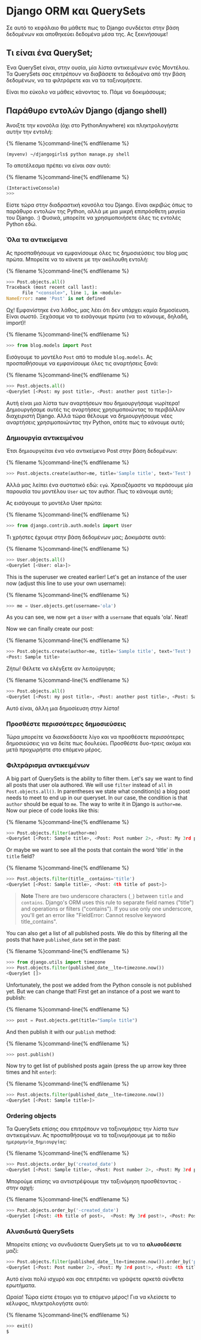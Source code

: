 # Django ORM και QuerySets

Σε αυτό το κεφάλαιο θα μάθετε πως το Django συνδέεται στην βάση δεδομένων και αποθηκεύει δεδομένα μέσα της. Ας ξεκινήσουμε!

## Τι είναι ένα QuerySet;

Ένα QuerySet είναι, στην ουσία, μία λίστα αντικειμένων ενός Μοντέλου. Τα QuerySets σας επιτρέπουν να διαβάσετε τα δεδομένα από την βάση δεδομένων, να τα φιλτράρετε και να τα ταξινομήσετε.

Είναι πιο εύκολο να μάθεις κάνοντας το. Πάμε να δοκιμάσουμε;

## Παράθυρο εντολών Django (django shell)

Άνοιξτε την κονσόλα (όχι στο PythonAnywhere) και πληκτρολογήστε αυτήν την εντολή:

{% filename %}command-line{% endfilename %}

    (myvenv) ~/djangogirls$ python manage.py shell
    

Το αποτέλεσμα πρέπει να είναι σαν αυτό:

{% filename %}command-line{% endfilename %}

```python
(InteractiveConsole)
>>>
```

Είστε τώρα στην διαδραστική κονσόλα του Django. Είναι ακριβώς όπως το παράθυρο εντολών της Python, αλλά με μια μικρή επιπρόσθετη μαγεία του Django. :) Φυσικά, μπορείτε να χρησιμοποιήσετε όλες τις εντολές Python εδώ.

### Όλα τα αντικείμενα

Ας προσπαθήσουμε να εμφανίσουμε όλες τις δημοσιεύσεις του blog μας πρώτα. Μπορείτε να το κάνετε με την ακόλουθη εντολή:

{% filename %}command-line{% endfilename %}

```python
>>> Post.objects.all()
Traceback (most recent call last):
      File "<console>", line 1, in <module>
NameError: name 'Post' is not defined
```

Ωχ! Εμφανίστηκε ένα λάθος, μας λέει ότι δεν υπάρχει καμία δημοσίευση. Είναι σωστό. Ξεχάσαμε να το εισάγουμε πρώτα (να το κάνουμε, δηλαδή, import)!

{% filename %}command-line{% endfilename %}

```python
>>> from blog.models import Post
```

Εισάγουμε το μοντέλο `Post` από το module `blog.models`. Ας προσπαθήσουμε να εμφανίσουμε όλες τις αναρτήσεις ξανά:

{% filename %}command-line{% endfilename %}

```python
>>> Post.objects.all()
<QuerySet [<Post: my post title>, <Post: another post title>]>
```

Αυτή είναι μια λίστα των αναρτήσεων που δημιουργήσαμε νωρίτερα! Δημιουργήσαμε αυτές τις αναρτήσεις χρησιμοποιώντας το περιβάλλον διαχειριστή Django. Αλλά τώρα θέλουμε να δημιουργήσουμε νέες αναρτήσεις χρησιμοποιώντας την Python, οπότε πως το κάνουμε αυτό;

### Δημιουργία αντικειμένου

Έτσι δημιουργείται ένα νέο αντικείμενο Post στην βάση δεδομένων:

{% filename %}command-line{% endfilename %}

```python
>>> Post.objects.create(author=me, title='Sample title', text='Test')
```

Αλλά μας λείπει ένα συστατικό εδώ: `εγώ`. Χρειαζόμαστε να περάσουμε μία παρουσία του μοντέλου `User` ως τον author. Πως το κάνουμε αυτό;

Ας εισάγουμε το μοντέλο User πρώτα:

{% filename %}command-line{% endfilename %}

```python
>>> from django.contrib.auth.models import User
```

Τι χρήστες έχουμε στην βάση δεδομένων μας; Δοκιμάστε αυτό:

{% filename %}command-line{% endfilename %}

```python
>>> User.objects.all()
<QuerySet [<User: ola>]>
```

This is the superuser we created earlier! Let's get an instance of the user now (adjust this line to use your own username):

{% filename %}command-line{% endfilename %}

```python
>>> me = User.objects.get(username='ola')
```

As you can see, we now `get` a `User` with a `username` that equals 'ola'. Neat!

Now we can finally create our post:

{% filename %}command-line{% endfilename %}

```python
>>> Post.objects.create(author=me, title='Sample title', text='Test')
<Post: Sample title>
```

Ζήτω! Θέλετε να ελέγξετε αν λειτούργησε;

{% filename %}command-line{% endfilename %}

```python
>>> Post.objects.all()
<QuerySet [<Post: my post title>, <Post: another post title>, <Post: Sample title>]>
```

Αυτό είναι, άλλη μια δημοσίευση στην λίστα!

### Προσθέστε περισσότερες δημοσιεύσεις

Τώρα μπορείτε να διασκεδάσετε λίγο και να προσθέσετε περισσότερες δημοσιεύσεις για να δείτε πως δουλεύει. Προσθέστε δυο-τρεις ακόμα και μετά προχωρήστε στο επόμενο μέρος.

### Φιλτράρισμα αντικειμένων

A big part of QuerySets is the ability to filter them. Let's say we want to find all posts that user ola authored. We will use `filter` instead of `all` in `Post.objects.all()`. In parentheses we state what condition(s) a blog post needs to meet to end up in our queryset. In our case, the condition is that `author` should be equal to `me`. The way to write it in Django is `author=me`. Now our piece of code looks like this:

{% filename %}command-line{% endfilename %}

```python
>>> Post.objects.filter(author=me)
<QuerySet [<Post: Sample title>, <Post: Post number 2>, <Post: My 3rd post!>, <Post: 4th title of post>]>
```

Or maybe we want to see all the posts that contain the word 'title' in the `title` field?

{% filename %}command-line{% endfilename %}

```python
>>> Post.objects.filter(title__contains='title')
<QuerySet [<Post: Sample title>, <Post: 4th title of post>]>
```

> **Note** There are two underscore characters (`_`) between `title` and `contains`. Django's ORM uses this rule to separate field names ("title") and operations or filters ("contains"). If you use only one underscore, you'll get an error like "FieldError: Cannot resolve keyword title_contains".

You can also get a list of all published posts. We do this by filtering all the posts that have `published_date` set in the past:

{% filename %}command-line{% endfilename %}

```python
>>> from django.utils import timezone
>>> Post.objects.filter(published_date__lte=timezone.now())
<QuerySet []>
```

Unfortunately, the post we added from the Python console is not published yet. But we can change that! First get an instance of a post we want to publish:

{% filename %}command-line{% endfilename %}

```python
>>> post = Post.objects.get(title="Sample title")
```

And then publish it with our `publish` method:

{% filename %}command-line{% endfilename %}

```python
>>> post.publish()
```

Now try to get list of published posts again (press the up arrow key three times and hit `enter`):

{% filename %}command-line{% endfilename %}

```python
>>> Post.objects.filter(published_date__lte=timezone.now())
<QuerySet [<Post: Sample title>]>
```

### Ordering objects

Τα QuerySets επίσης σου επιτρέπουν να ταξινομήσεις την λίστα των αντικειμένων. Ας προσπαθήσουμε να τα ταξινομήσουμε με το πεδίο `ημερομηνία_δημιουργίας`:

{% filename %}command-line{% endfilename %}

```python
>>> Post.objects.order_by('created_date')
<QuerySet [<Post: Sample title>, <Post: Post number 2>, <Post: My 3rd post!>, <Post: 4th title of post>]>
```

Μπορούμε επίσης να αντιστρέψουμε την ταξινόμηση προσθέτοντας `-` στην αρχή:

{% filename %}command-line{% endfilename %}

```python
>>> Post.objects.order_by('-created_date')
<QuerySet [<Post: 4th title of post>,  <Post: My 3rd post!>, <Post: Post number 2>, <Post: Sample title>]>
```

### Αλυσιδωτά QuerySets

Μπορείτε επίσης να συνδυάσετε QuerySets με το να τα **αλυσοδέσετε** μαζί:

```python
>>> Post.objects.filter(published_date__lte=timezone.now()).order_by('published_date')
<QuerySet [<Post: Post number 2>, <Post: My 3rd post!>, <Post: 4th title of post>, <Post: Sample title>]>
```

Αυτό είναι πολύ ισχυρό και σας επιτρέπει να γράψετε αρκετά σύνθετα ερωτήματα.

Ωραία! Τώρα είστε έτοιμοι για το επόμενο μέρος! Για να κλείσετε το κέλυφος, πληκτρολογήστε αυτό:

{% filename %}command-line{% endfilename %}

```python
>>> exit()
$
```